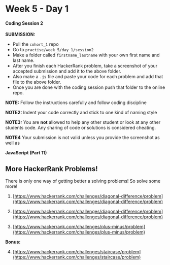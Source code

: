 # Week 5 - Day 1

#### Coding Session 2

**SUBMISSION:**

- Pull the `cohort_1` repo
- Go to `practise/week_5/day_1/session2` 
- Make a folder called `firstname_lastname` with your own first name and last name. 
- After you finish each HackerRank problem, take a screenshot of your accepted submission and add it to the above folder. 
- Also make a `.js` file and paste your code for each problem and add that file to the above folder.
- Once you are done with the coding session push that folder to the online repo.
 

**NOTE:** Follow the instructions carefully and follow coding discipline

**NOTE2:** Indent your code correctly and stick to one kind of naming style

**NOTE3:** You are **not** allowed to help any other student or look at any other students code. Any sharing of code or solutions is considered cheating.

**NOTE4** Your submission is not valid unless you provide the screenshot as well as 

**JavaScript (Part 11)**

## More HackerRank Problems!

There is only one way of getting better a solving problems! So solve some more!

1. [https://www.hackerrank.com/challenges/diagonal-difference/problem](https://www.hackerrank.com/challenges/diagonal-difference/problem)

2. [https://www.hackerrank.com/challenges/diagonal-difference/problem](https://www.hackerrank.com/challenges/diagonal-difference/problem)

3. [https://www.hackerrank.com/challenges/plus-minus/problem](https://www.hackerrank.com/challenges/plus-minus/problem)

**Bonus:**

4. [https://www.hackerrank.com/challenges/staircase/problem](https://www.hackerrank.com/challenges/staircase/problem)


